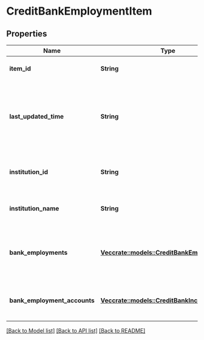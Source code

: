 # CreditBankEmploymentItem

## Properties

Name | Type | Description | Notes
------------ | ------------- | ------------- | -------------
**item_id** | **String** | The unique identifier for the Item. | 
**last_updated_time** | **String** | The time when this Item's data was last retrieved from the financial institution, in [ISO 8601](https://wikipedia.org/wiki/ISO_8601) format (e.g. \"2018-04-12T03:32:11Z\"). | 
**institution_id** | **String** | The unique identifier of the institution associated with the Item. | 
**institution_name** | **String** | The name of the institution associated with the Item. | 
**bank_employments** | [**Vec<crate::models::CreditBankEmployment>**](CreditBankEmployment.md) | The bank employment information for this Item. Each entry in the array is a different employer found. | 
**bank_employment_accounts** | [**Vec<crate::models::CreditBankIncomeAccount>**](CreditBankIncomeAccount.md) | The Item's accounts that have Bank Employment data. | 

[[Back to Model list]](../README.md#documentation-for-models) [[Back to API list]](../README.md#documentation-for-api-endpoints) [[Back to README]](../README.md)


